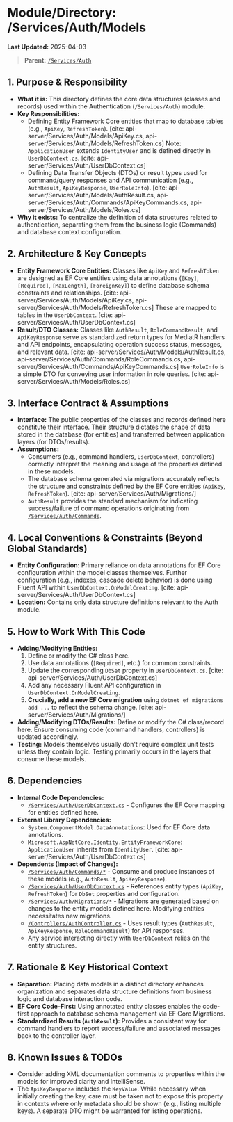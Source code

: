 # Module/Directory: /Services/Auth/Models

**Last Updated:** 2025-04-03

> **Parent:** [`/Services/Auth`](../README.md)

## 1. Purpose & Responsibility

* **What it is:** This directory defines the core data structures (classes and records) used within the Authentication (`/Services/Auth`) module.
* **Key Responsibilities:**
    * Defining Entity Framework Core entities that map to database tables (e.g., `ApiKey`, `RefreshToken`). [cite: api-server/Services/Auth/Models/ApiKey.cs, api-server/Services/Auth/Models/RefreshToken.cs] Note: `ApplicationUser` extends `IdentityUser` and is defined directly in `UserDbContext.cs`. [cite: api-server/Services/Auth/UserDbContext.cs]
    * Defining Data Transfer Objects (DTOs) or result types used for command/query responses and API communication (e.g., `AuthResult`, `ApiKeyResponse`, `UserRoleInfo`). [cite: api-server/Services/Auth/Models/AuthResult.cs, api-server/Services/Auth/Commands/ApiKeyCommands.cs, api-server/Services/Auth/Models/Roles.cs]
* **Why it exists:** To centralize the definition of data structures related to authentication, separating them from the business logic (Commands) and database context configuration.

## 2. Architecture & Key Concepts

* **Entity Framework Core Entities:** Classes like `ApiKey` and `RefreshToken` are designed as EF Core entities using data annotations (`[Key]`, `[Required]`, `[MaxLength]`, `[ForeignKey]`) to define database schema constraints and relationships. [cite: api-server/Services/Auth/Models/ApiKey.cs, api-server/Services/Auth/Models/RefreshToken.cs] These are mapped to tables in the `UserDbContext`. [cite: api-server/Services/Auth/UserDbContext.cs]
* **Result/DTO Classes:** Classes like `AuthResult`, `RoleCommandResult`, and `ApiKeyResponse` serve as standardized return types for MediatR handlers and API endpoints, encapsulating operation success status, messages, and relevant data. [cite: api-server/Services/Auth/Models/AuthResult.cs, api-server/Services/Auth/Commands/RoleCommands.cs, api-server/Services/Auth/Commands/ApiKeyCommands.cs] `UserRoleInfo` is a simple DTO for conveying user information in role queries. [cite: api-server/Services/Auth/Models/Roles.cs]

## 3. Interface Contract & Assumptions

* **Interface:** The public properties of the classes and records defined here constitute their interface. Their structure dictates the shape of data stored in the database (for entities) and transferred between application layers (for DTOs/results).
* **Assumptions:**
    * Consumers (e.g., command handlers, `UserDbContext`, controllers) correctly interpret the meaning and usage of the properties defined in these models.
    * The database schema generated via migrations accurately reflects the structure and constraints defined by the EF Core entities (`ApiKey`, `RefreshToken`). [cite: api-server/Services/Auth/Migrations/]
    * `AuthResult` provides the standard mechanism for indicating success/failure of command operations originating from [`/Services/Auth/Commands`](../Commands/README.md).

## 4. Local Conventions & Constraints (Beyond Global Standards)

* **Entity Configuration:** Primary reliance on data annotations for EF Core configuration within the model classes themselves. Further configuration (e.g., indexes, cascade delete behavior) is done using Fluent API within `UserDbContext.OnModelCreating`. [cite: api-server/Services/Auth/UserDbContext.cs]
* **Location:** Contains only data structure definitions relevant to the Auth module.

## 5. How to Work With This Code

* **Adding/Modifying Entities:**
    1. Define or modify the C# class here.
    2. Use data annotations (`[Required]`, etc.) for common constraints.
    3. Update the corresponding `DbSet` property in `UserDbContext.cs`. [cite: api-server/Services/Auth/UserDbContext.cs]
    4. Add any necessary Fluent API configuration in `UserDbContext.OnModelCreating`.
    5. **Crucially, add a new EF Core migration** using `dotnet ef migrations add ...` to reflect the schema change. [cite: api-server/Services/Auth/Migrations/]
* **Adding/Modifying DTOs/Results:** Define or modify the C# class/record here. Ensure consuming code (command handlers, controllers) is updated accordingly.
* **Testing:** Models themselves usually don't require complex unit tests unless they contain logic. Testing primarily occurs in the layers that consume these models.

## 6. Dependencies

* **Internal Code Dependencies:**
    * [`/Services/Auth/UserDbContext.cs`](../UserDbContext.cs) - Configures the EF Core mapping for entities defined here.
* **External Library Dependencies:**
    * `System.ComponentModel.DataAnnotations`: Used for EF Core data annotations.
    * `Microsoft.AspNetCore.Identity.EntityFrameworkCore`: `ApplicationUser` inherits from `IdentityUser`. [cite: api-server/Services/Auth/UserDbContext.cs]
* **Dependents (Impact of Changes):**
    * [`/Services/Auth/Commands/*`](../Commands/README.md) - Consume and produce instances of these models (e.g., `AuthResult`, `ApiKeyResponse`).
    * [`/Services/Auth/UserDbContext.cs`](../UserDbContext.cs) - References entity types (`ApiKey`, `RefreshToken`) for `DbSet` properties and configuration.
    * [`/Services/Auth/Migrations/*`](../Migrations/README.md) - Migrations are generated based on changes to the entity models defined here. Modifying entities necessitates new migrations.
    * [`/Controllers/AuthController.cs`](../../../Controllers/AuthController.cs) - Uses result types (`AuthResult`, `ApiKeyResponse`, `RoleCommandResult`) for API responses.
    * Any service interacting directly with `UserDbContext` relies on the entity structures.

## 7. Rationale & Key Historical Context

* **Separation:** Placing data models in a distinct directory enhances organization and separates data structure definitions from business logic and database interaction code.
* **EF Core Code-First:** Using annotated entity classes enables the code-first approach to database schema management via EF Core Migrations.
* **Standardized Results (`AuthResult`):** Provides a consistent way for command handlers to report success/failure and associated messages back to the controller layer.

## 8. Known Issues & TODOs

* Consider adding XML documentation comments to properties within the models for improved clarity and IntelliSense.
* The `ApiKeyResponse` includes the `KeyValue`. While necessary when initially creating the key, care must be taken not to expose this property in contexts where only metadata should be shown (e.g., listing multiple keys). A separate DTO might be warranted for listing operations.